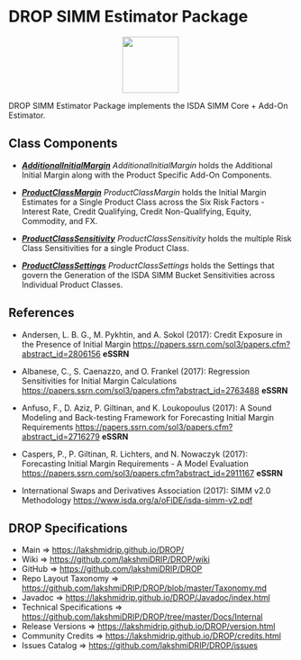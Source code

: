 # DROP SIMM Estimator Package

<p align="center"><img src="https://github.com/lakshmiDRIP/DROP/blob/master/DRIP_Logo.gif?raw=true" width="100"></p>

DROP SIMM Estimator Package implements the ISDA SIMM Core + Add-On Estimator.


## Class Components

 * [***AdditionalInitialMargin***](https://github.com/lakshmiDRIP/DROP/tree/master/src/main/java/org/drip/simm/estimator/AdditionalInitialMargin.java)
 <i>AdditionalInitialMargin</i> holds the Additional Initial Margin along with the Product Specific Add-On
 Components.

 * [***ProductClassMargin***](https://github.com/lakshmiDRIP/DROP/tree/master/src/main/java/org/drip/simm/estimator/ProductClassMargin.java)
 <i>ProductClassMargin</i> holds the Initial Margin Estimates for a Single Product Class across the Six Risk
 Factors - Interest Rate, Credit Qualifying, Credit Non-Qualifying, Equity, Commodity, and FX.

 * [***ProductClassSensitivity***](https://github.com/lakshmiDRIP/DROP/tree/master/src/main/java/org/drip/simm/estimator/ProductClassSensitivity.java)
 <i>ProductClassSensitivity</i> holds the multiple Risk Class Sensitivities for a single Product Class.

 * [***ProductClassSettings***](https://github.com/lakshmiDRIP/DROP/tree/master/src/main/java/org/drip/simm/estimator/ProductClassSettings.java)
 <i>ProductClassSettings</i> holds the Settings that govern the Generation of the ISDA SIMM Bucket Sensitivities across Individual Product Classes.


## References

 * Andersen, L. B. G., M. Pykhtin, and A. Sokol (2017): Credit Exposure in the Presence of Initial Margin
 	https://papers.ssrn.com/sol3/papers.cfm?abstract_id=2806156 <b>eSSRN</b>

 * Albanese, C., S. Caenazzo, and O. Frankel (2017): Regression Sensitivities for Initial Margin Calculations
 	https://papers.ssrn.com/sol3/papers.cfm?abstract_id=2763488 <b>eSSRN</b>

 * Anfuso, F., D. Aziz, P. Giltinan, and K. Loukopoulus (2017): A Sound Modeling and Back-testing Framework
 	for Forecasting Initial Margin Requirements https://papers.ssrn.com/sol3/papers.cfm?abstract_id=2716279
 		<b>eSSRN</b>

 * Caspers, P., P. Giltinan, R. Lichters, and N. Nowaczyk (2017): Forecasting Initial Margin Requirements - A
 	Model Evaluation https://papers.ssrn.com/sol3/papers.cfm?abstract_id=2911167 <b>eSSRN</b>

 * International Swaps and Derivatives Association (2017): SIMM v2.0 Methodology
		https://www.isda.org/a/oFiDE/isda-simm-v2.pdf


## DROP Specifications

 * Main                     => https://lakshmidrip.github.io/DROP/
 * Wiki                     => https://github.com/lakshmiDRIP/DROP/wiki
 * GitHub                   => https://github.com/lakshmiDRIP/DROP
 * Repo Layout Taxonomy     => https://github.com/lakshmiDRIP/DROP/blob/master/Taxonomy.md
 * Javadoc                  => https://lakshmidrip.github.io/DROP/Javadoc/index.html
 * Technical Specifications => https://github.com/lakshmiDRIP/DROP/tree/master/Docs/Internal
 * Release Versions         => https://lakshmidrip.github.io/DROP/version.html
 * Community Credits        => https://lakshmidrip.github.io/DROP/credits.html
 * Issues Catalog           => https://github.com/lakshmiDRIP/DROP/issues
